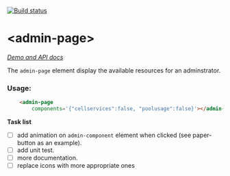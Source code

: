 [![Build status](https://travis-ci.org/dcache-elements/admin-page.svg?branch=master)](https://travis-ci.org/dcache-elements/admin-page)


# \<admin-page\>

_[Demo and API docs](http://dcache-elements.github.io/admin-page/)_

The `admin-page` element display the available resources for an 
adminstrator. 

### Usage:

```html
    <admin-page 
        components='{"cellservices":false, "poolusage":false}'></admin-page>
```

**Task list**

- [ ] add animation on `admin-component` element when clicked (see paper-button as an example). 
- [ ] add unit test.
- [ ] more documentation.
- [ ] replace icons with more appropriate ones
